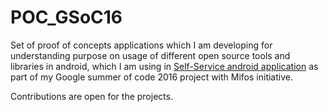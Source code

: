 # POC_GSoC16
Set of proof of concepts applications which I am developing for understanding purpose on usage of different open source tools and libraries in android, which I am using in [Self-Service android application](https://github.com/openMF/self-service-app) as part of my Google summer of code 2016 project with Mifos initiative.

Contributions are open for the projects.
